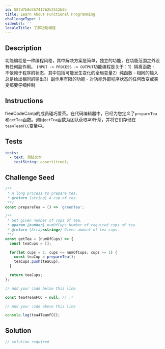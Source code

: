 ```yaml
---
id: 587d7b8d367417b2b2512b5b
title: Learn About Functional Programming
challengeType: 1
videoUrl: ''
localeTitle: 了解功能编程
---
```


## Description
<section id="description">功能编程是一种编程风格，其中解决方案是简单，独立的功能，在功能范围之外没有任何副作用。 <code>INPUT -&gt; PROCESS -&gt; OUTPUT</code>功能编程是关于：1）隔离函数 - 不依赖于程序的状态，其中包括可能发生变化的全局变量2）纯函数 - 相同的输入总是给出相同的输出3）副作用有限的功能 - 对功能外部程序状态的任何改变或突变都要仔细控制</section>

## Instructions
<section id="instructions"> freeCodeCamp的成员碰巧爱茶。在代码编辑器中，已经为您定义了<code>prepareTea</code>和<code>getTea</code>函数。调用<code>getTea</code>函数为团队获取40杯茶，并将它们存储在<code>tea4TeamFCC</code>变量中。 </section>

## Tests
<section id='tests'>

```yml
tests:
  - text: 測試文本
    testString: assert(true);

```

</section>

## Challenge Seed
<section id='challengeSeed'>

<div id='js-seed'>

```js
/**
 * A long process to prepare tea.
 * @return {string} A cup of tea.
 **/
const prepareTea = () => 'greenTea';

/**
 * Get given number of cups of tea.
 * @param {number} numOfCups Number of required cups of tea.
 * @return {Array<string>} Given amount of tea cups.
 **/
const getTea = (numOfCups) => {
  const teaCups = [];

  for(let cups = 1; cups <= numOfCups; cups += 1) {
    const teaCup = prepareTea();
    teaCups.push(teaCup);
  }

  return teaCups;
};

// Add your code below this line

const tea4TeamFCC = null; // :(

// Add your code above this line

console.log(tea4TeamFCC);

```

</div>



</section>

## Solution
<section id='solution'>

```js
// solution required
```
</section>

